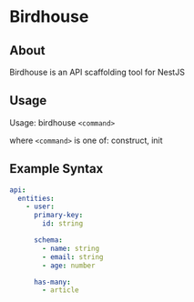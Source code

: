 # Birdhouse

## About

Birdhouse is an API scaffolding tool for NestJS

## Usage

Usage: birdhouse `<command>`

where `<command>` is one of:
construct, init

## Example Syntax

```yaml
api:
  entities:
    - user:
      primary-key:
        id: string

      schema:
        - name: string
        - email: string
        - age: number

      has-many:
        - article
```
